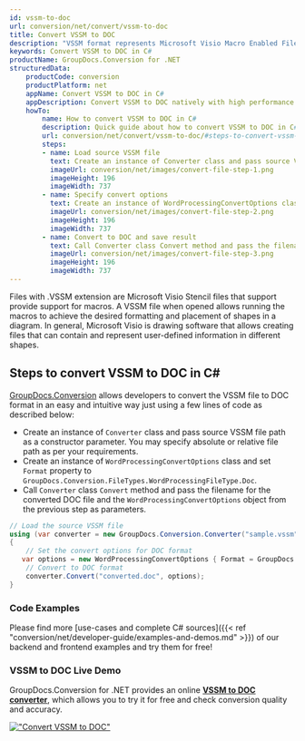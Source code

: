 ```yaml
---
id: vssm-to-doc
url: conversion/net/convert/vssm-to-doc
title: Convert VSSM to DOC
description: "VSSM format represents Microsoft Visio Macro Enabled File Format with .vssm extension. Learn how to convert VSSM to DOC file programmatically in C# language using GroupDocs.Conversion for .NET library."
keywords: Convert VSSM to DOC in C#
productName: GroupDocs.Conversion for .NET
structuredData:
    productCode: conversion
    productPlatform: net
    appName: Convert VSSM to DOC in C#
    appDescription: Convert VSSM to DOC natively with high performance using C# language and server side GroupDocs.Conversion for .NET APIs, without the use of any software like Microsoft or Open Office.
    howTo:
        name: How to convert VSSM to DOC in C# 
        description: Quick guide about how to convert VSSM to DOC in C# with high performance and accuracy.
        url: conversion/net/convert/vssm-to-doc/#steps-to-convert-vssm-to-doc-in-c
        steps:
        - name: Load source VSSM file 
          text: Create an instance of Converter class and pass source VSSM file path as a constructor parameter. You may specify absolute or relative file path as per your requirements. 
          imageUrl: conversion/net/images/convert-file-step-1.png
          imageHeight: 196
          imageWidth: 737
        - name: Specify convert options 
          text: Create an instance of WordProcessingConvertOptions class.
          imageUrl: conversion/net/images/convert-file-step-2.png
          imageHeight: 196
          imageWidth: 737
        - name: Convert to DOC and save result 
          text: Call Converter class Convert method and pass the filename for the converted HTML file and the WordProcessingConvertOptions object from the previous step as parameters.
          imageUrl: conversion/net/images/convert-file-step-3.png
          imageHeight: 196
          imageWidth: 737
---
```


Files with .VSSM extension are Microsoft Visio Stencil files that support provide support for macros. A VSSM file when opened allows running the macros to achieve the desired formatting and placement of shapes in a diagram. In general, Microsoft Visio is drawing software that allows creating files that can contain and represent user-defined information in different shapes.

## Steps to convert VSSM to DOC in C#

[GroupDocs.Conversion](https://products.groupdocs.com/conversion/net) allows developers to convert the VSSM file to DOC format in an easy and intuitive way just using a few lines of code as described below:

* Create an instance of `Converter` class and pass source VSSM file path as a constructor parameter. You may specify absolute or relative file path as per your requirements. 
* Create an instance of `WordProcessingConvertOptions` class and set `Format` property to `GroupDocs.Conversion.FileTypes.WordProcessingFileType.Doc`.
* Call `Converter` class `Convert` method and pass the filename for the converted DOC file and the `WordProcessingConvertOptions` object from the previous step as parameters.

```csharp
// Load the source VSSM file
using (var converter = new GroupDocs.Conversion.Converter("sample.vssm"))
{
    // Set the convert options for DOC format
   var options = new WordProcessingConvertOptions { Format = GroupDocs.Conversion.FileTypes.WordProcessingFileType.Doc };
    // Convert to DOC format
    converter.Convert("converted.doc", options);
}
```

### Code Examples

Please find more [use-cases and complete C# sources]({{< ref "conversion/net/developer-guide/examples-and-demos.md" >}}) of our backend and frontend examples and try them for free!

### VSSM to DOC Live Demo

GroupDocs.Conversion for .NET provides an online [**VSSM to DOC converter**](https://products.groupdocs.app/conversion/vssm-to-doc), which allows you to try it for free and check conversion quality and accuracy.

[!["Convert VSSM to DOC"](conversion/net/images/convert-to-doc/convert-vssm-to-doc.png)](https://products.groupdocs.app/conversion/vssm-to-doc)